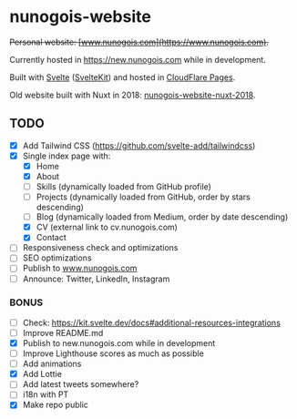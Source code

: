 # nunogois-website

~~Personal website: [www.nunogois.com](https://www.nunogois.com).~~

Currently hosted in https://new.nunogois.com while in development.

Built with [Svelte](https://svelte.dev/) ([SvelteKit](https://kit.svelte.dev/)) and hosted in [CloudFlare Pages](https://pages.cloudflare.com/).

Old website built with Nuxt in 2018: [nunogois-website-nuxt-2018](https://github.com/nunogois/nunogois-website-nuxt-2018).

## TODO

- [x] Add Tailwind CSS (https://github.com/svelte-add/tailwindcss)
- [x] Single index page with:
  - [x] Home
  - [x] About
  - [ ] Skills (dynamically loaded from GitHub profile)
  - [ ] Projects (dynamically loaded from GitHub, order by stars descending)
  - [ ] Blog (dynamically loaded from Medium, order by date descending)
  - [x] CV (external link to cv.nunogois.com)
  - [x] Contact
- [ ] Responsiveness check and optimizations
- [ ] SEO optimizations
- [ ] Publish to www.nunogois.com
- [ ] Announce: Twitter, LinkedIn, Instagram

### BONUS

- [ ] Check: https://kit.svelte.dev/docs#additional-resources-integrations
- [ ] Improve README.md
- [x] Publish to new.nunogois.com while in development
- [ ] Improve Lighthouse scores as much as possible
- [ ] Add animations
- [x] Add Lottie
- [ ] Add latest tweets somewhere?
- [ ] i18n with PT
- [x] Make repo public
